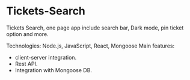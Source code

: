 # Tickets-Search
Tickets Search, one page app include search bar, Dark mode, pin ticket option and more.

Technologies:
Node.js, JavaScript, React, Mongoose
Main features:
* client-server integration.
* Rest API.
* Integration with Mongoose DB.
